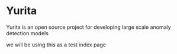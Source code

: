 # Yurita
Yurita is an open source project for developing large scale anomaly detection models

we will be using this as a test index page
